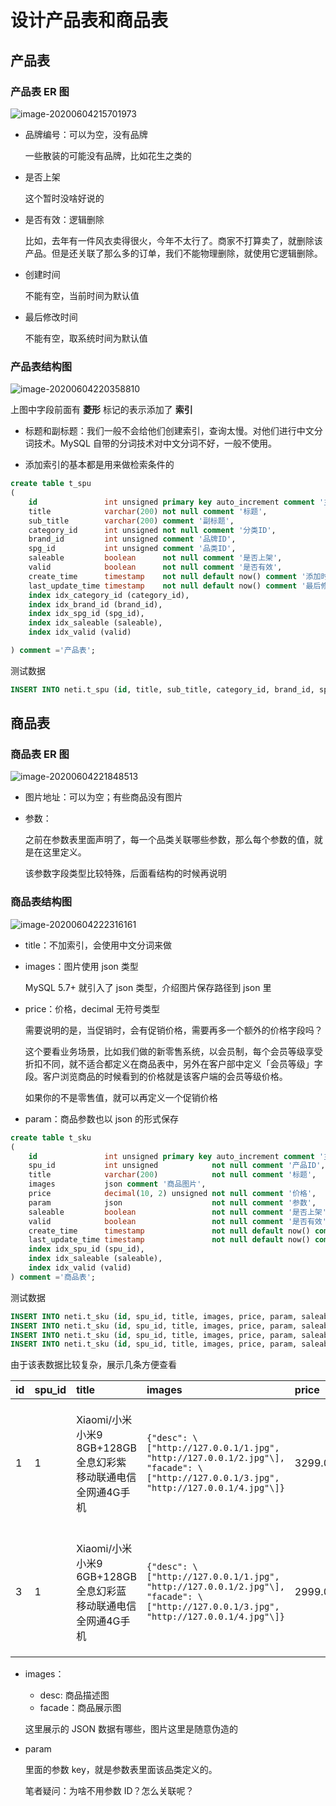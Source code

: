 # 设计产品表和商品表

## 产品表 

### 产品表 ER 图

![image-20200604215701973](./assets/image-20200604215701973.png)

- 品牌编号：可以为空，没有品牌

  一些散装的可能没有品牌，比如花生之类的

- 是否上架

  这个暂时没啥好说的

- 是否有效：逻辑删除

  比如，去年有一件风衣卖得很火，今年不太行了。商家不打算卖了，就删除该产品。但是还关联了那么多的订单，我们不能物理删除，就使用它逻辑删除。

- 创建时间

  不能有空，当前时间为默认值

- 最后修改时间

  不能有空，取系统时间为默认值

### 产品表结构图

![image-20200604220358810](./assets/image-20200604220358810.png)

上图中字段前面有 **菱形** 标记的表示添加了 **索引**

- 标题和副标题：我们一般不会给他们创建索引，查询太慢。对他们进行中文分词技术。MySQL 自带的分词技术对中文分词不好，一般不使用。

- 添加索引的基本都是用来做检索条件的

```sql
create table t_spu
(
    id               int unsigned primary key auto_increment comment '主键',
    title            varchar(200) not null comment '标题',
    sub_title        varchar(200) comment '副标题',
    category_id      int unsigned not null comment '分类ID',
    brand_id         int unsigned comment '品牌ID',
    spg_id           int unsigned comment '品类ID',
    saleable         boolean      not null comment '是否上架',
    valid            boolean      not null comment '是否有效',
    create_time      timestamp    not null default now() comment '添加时间',
    last_update_time timestamp    not null default now() comment '最后修改时间',
    index idx_category_id (category_id),
    index idx_brand_id (brand_id),
    index idx_spg_id (spg_id),
    index idx_saleable (saleable),
    index idx_valid (valid)

) comment ='产品表';
```

测试数据

```sql
INSERT INTO neti.t_spu (id, title, sub_title, category_id, brand_id, spg_id, saleable, valid, create_time, last_update_time) VALUES (1, '小米9', null, 3, 3, 10001, 1, 1, '2020-05-19 18:53:41', '2020-05-19 18:53:41');
```



## 商品表

### 商品表 ER 图

![image-20200604221848513](./assets/image-20200604221848513.png)

- 图片地址：可以为空；有些商品没有图片

- 参数：

  之前在参数表里面声明了，每一个品类关联哪些参数，那么每个参数的值，就是在这里定义。

  该参数字段类型比较特殊，后面看结构的时候再说明

### 商品表结构图

![image-20200604222316161](./assets/image-20200604222316161.png)

- title：不加索引，会使用中文分词来做

- images：图片使用 json 类型

  MySQL 5.7+ 就引入了 json 类型，介绍图片保存路径到 json 里

- price：价格，decimal 无符号类型

  需要说明的是，当促销时，会有促销价格，需要再多一个额外的价格字段吗？

  这个要看业务场景，比如我们做的新零售系统，以会员制，每个会员等级享受折扣不同，就不适合都定义在商品表中，另外在客户部中定义「会员等级」字段。客户浏览商品的时候看到的价格就是该客户端的会员等级价格。

  如果你的不是零售值，就可以再定义一个促销价格

- param：商品参数也以 json 的形式保存

```sql
create table t_sku
(
    id               int unsigned primary key auto_increment comment '主键',
    spu_id           int unsigned            not null comment '产品ID',
    title            varchar(200)            not null comment '标题',
    images           json comment '商品图片',
    price            decimal(10, 2) unsigned not null comment '价格',
    param            json                    not null comment '参数',
    saleable         boolean                 not null comment '是否上架',
    valid            boolean                 not null comment '是否有效',
    create_time      timestamp               not null default now() comment '添加时间',
    last_update_time timestamp               not null default now() comment '最后修改时间',
    index idx_spu_id (spu_id),
    index idx_saleable (saleable),
    index idx_valid (valid)
) comment ='商品表';
```

测试数据

```sql
INSERT INTO neti.t_sku (id, spu_id, title, images, price, param, saleable, valid, create_time, last_update_time) VALUES (1, 1, 'Xiaomi/小米 小米9 8GB+128GB 全息幻彩紫 移动联通电信全网通4G手机', '{"desc": ["http://127.0.0.1/1.jpg", "http://127.0.0.1/2.jpg"], "facade": ["http://127.0.0.1/3.jpg", "http://127.0.0.1/4.jpg"]}', 3299.00, '{"CPU": "骁龙855", "内存": "128", "电池": 4000, "运存": 8, "屏幕尺寸": 6.39}', 1, 1, '2020-05-19 19:17:16', '2020-05-19 19:17:16');
INSERT INTO neti.t_sku (id, spu_id, title, images, price, param, saleable, valid, create_time, last_update_time) VALUES (2, 1, 'Xiaomi/小米 小米9 8GB+128GB 全息幻彩蓝 移动联通电信全网通4G手机', '{"desc": ["http://127.0.0.1/1.jpg", "http://127.0.0.1/2.jpg"], "facade": ["http://127.0.0.1/3.jpg", "http://127.0.0.1/4.jpg"]}', 3299.00, '{"CPU": "骁龙855", "内存": "128", "电池": 4000, "运存": 8, "屏幕尺寸": 6.39}', 1, 1, '2020-05-19 19:17:16', '2020-05-19 19:17:16');
INSERT INTO neti.t_sku (id, spu_id, title, images, price, param, saleable, valid, create_time, last_update_time) VALUES (3, 1, 'Xiaomi/小米 小米9 6GB+128GB 全息幻彩蓝 移动联通电信全网通4G手机', '{"desc": ["http://127.0.0.1/1.jpg", "http://127.0.0.1/2.jpg"], "facade": ["http://127.0.0.1/3.jpg", "http://127.0.0.1/4.jpg"]}', 2999.00, '{"CPU": "骁龙855", "内存": "128", "电池": 4000, "运存": 6, "屏幕尺寸": 6.39}', 1, 1, '2020-05-19 19:17:16', '2020-05-19 19:17:16');
INSERT INTO neti.t_sku (id, spu_id, title, images, price, param, saleable, valid, create_time, last_update_time) VALUES (4, 1, 'Xiaomi/小米 小米9 6GB+128GB 深空灰 移动联通电信全网通4G手机', '{"desc": ["http://127.0.0.1/1.jpg", "http://127.0.0.1/2.jpg"], "facade": ["http://127.0.0.1/3.jpg", "http://127.0.0.1/4.jpg"]}', 2999.00, '{"CPU": "骁龙855", "内存": "128", "电池": 4000, "运存": 6, "屏幕尺寸": 6.39}', 1, 1, '2020-05-19 19:17:16', '2020-05-19 19:17:16');
```

由于该表数据比较复杂，展示几条方便查看

| id | spu\_id | title | images | price | param | saleable | valid | create\_time | last\_update\_time |
| :--- | :--- | :--- | :--- | :--- | :--- | :--- | :--- | :--- | :--- |
| 1 | 1 | Xiaomi/小米 小米9 8GB+128GB 全息幻彩紫 移动联通电信全网通4G手机 | `{"desc": \["http://127.0.0.1/1.jpg", "http://127.0.0.1/2.jpg"\], "facade": \["http://127.0.0.1/3.jpg", "http://127.0.0.1/4.jpg"\]}` | 3299.00 | `{"CPU": "骁龙855", "内存": "128", "电池": 4000, "运存": 8, "屏幕尺寸": 6.39}` | 1 | 1 | 2020-05-19 19:17:16 | 2020-05-19 19:17:16 |
| 3 | 1 | Xiaomi/小米 小米9 6GB+128GB 全息幻彩蓝 移动联通电信全网通4G手机 | `{"desc": \["http://127.0.0.1/1.jpg", "http://127.0.0.1/2.jpg"\], "facade": \["http://127.0.0.1/3.jpg", "http://127.0.0.1/4.jpg"\]}` | 2999.00 | `{"CPU": "骁龙855", "内存": "128", "电池": 4000, "运存": 6, "屏幕尺寸": 6.39}` | 1 | 1 | 2020-05-19 19:17:16 | 2020-05-19 19:17:16 |

- images：
  - desc: 商品描述图
  - facade：商品展示图

  这里展示的 JSON 数据有哪些，图片这里是随意伪造的

- param

  里面的参数 key，就是参数表里面该品类定义的。

  笔者疑问：为啥不用参数 ID？怎么关联呢？